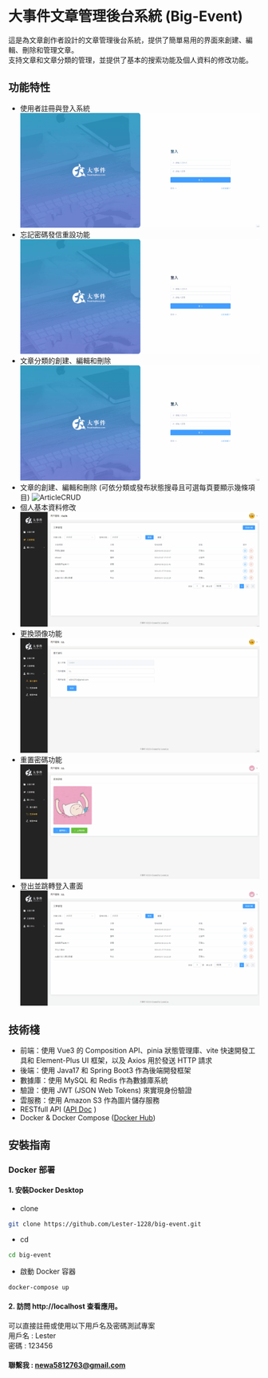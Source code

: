 # 大事件文章管理後台系統 (Big-Event)

這是為文章創作者設計的文章管理後台系統，提供了簡單易用的界面來創建、編輯、刪除和管理文章。  
支持文章和文章分類的管理，並提供了基本的搜索功能及個人資料的修改功能。

## 功能特性

- 使用者註冊與登入系統 ![RegisterAndLogin](./src/main/resources/static/registerAndLogin.gif)
- 忘記密碼發信重設功能 ![ForgetPwd](./src/main/resources/static/forgetPwd.gif)
- 文章分類的創建、編輯和刪除 ![CategoryCRUD](./src/main/resources/static/categoryCRUD.gif)
- 文章的創建、編輯和刪除 (可依分類或發布狀態搜尋且可選每頁要顯示幾條項目) ![ArticleCRUD](./src/main/resources/static/articleCRUD.gif)
- 個人基本資料修改 ![UserInfoUpdate](./src/main/resources/static/userInfoUpdate.gif)
- 更換頭像功能 ![AvatarUpdate](./src/main/resources/static/avatarUpdate.gif)
- 重置密碼功能 ![PasswordUpdate](./src/main/resources/static/passwordUpdate.gif)
- 登出並跳轉登入畫面 ![Logout](./src/main/resources/static/logout.gif)

## 技術棧

- 前端：使用 Vue3 的 Composition API、pinia 狀態管理庫、vite 快速開發工具和 Element-Plus UI 框架，以及 Axios 用於發送 HTTP 請求
- 後端：使用 Java17 和 Spring Boot3 作為後端開發框架
- 數據庫：使用 MySQL 和 Redis 作為數據庫系統
- 驗證：使用 JWT (JSON Web Tokens) 來實現身份驗證
- 雲服務：使用 Amazon S3 作為圖片儲存服務
- RESTfull API ([API Doc](https://app.swaggerhub.com/apis-docs/NEWA5812763/BigEvent/1.0.0)
  )
- Docker & Docker Compose ([Docker Hub](https://hub.docker.com/repository/docker/lesterlinouo/big-event/general))

## 安裝指南

### Docker 部署
   
#### 1. 安裝Docker Desktop

- clone
```bash
git clone https://github.com/Lester-1228/big-event.git
```
- cd
```bash
cd big-event
```
- 啟動 Docker 容器
```bash
docker-compose up
```

#### 2. 訪問 http://localhost 查看應用。
可以直接註冊或使用以下用戶名及密碼測試專案  
用戶名 : Lester  
密碼 : 123456

#### 聯繫我 : newa5812763@gmail.com